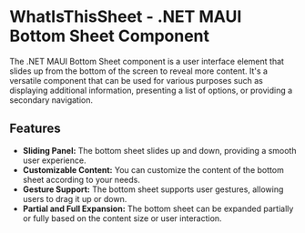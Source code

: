 # WhatIsThisSheet - .NET MAUI Bottom Sheet Component

The .NET MAUI Bottom Sheet component is a user interface element that slides up from the bottom of the screen to reveal more content. It's a versatile component that can be used for various purposes such as displaying additional information, presenting a list of options, or providing a secondary navigation.

## Features

-   **Sliding Panel:** The bottom sheet slides up and down, providing a smooth user experience.
-   **Customizable Content:** You can customize the content of the bottom sheet according to your needs.
-   **Gesture Support:** The bottom sheet supports user gestures, allowing users to drag it up or down.
-   **Partial and Full Expansion:** The bottom sheet can be expanded partially or fully based on the content size or user interaction.
